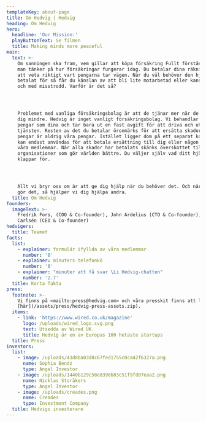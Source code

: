 ```yaml
---
templateKey: about-page
title: Om Hedvig | Hedvig
heading: Om Hedvig
hero:
  headline: 'Our Mission:'
  playButtonText: Se filmen
  title: Making minds more peaceful
main:
  text: >-
    Om sanningen ska fram, vem gillar att köpa försäkring Fullt förståeligt om
    man tänker på hur försäkringar fungerar idag. Du betalar dina räkningar utan
    att veta riktigt vart pengarna tar vägen. När du väl behöver den hjälp du
    betalat för så får du känslan av att bli lite motarbetad eller kanske till
    och med misstrodd. Varför är det så?




    Problemet med vanliga försäkringsbolag är att de tjänar mer när de betalar
    dig mindre. Hedvig är inget vanligt försäkringsbolag. Vi behandlar dina
    pengar som dina och tar bara ut en fast avgift för att driva och utveckla
    tjänsten. Resten av det du betalar öronmärks för att ersätta skador. Dina
    pengar är aldrig våra pengar. Istället ligger dom på ett separat konto och
    kan endast användas för att betala ersättning till dig eller någon annan av
    våra medlemmar. När alla skador har betalats skänks överskottet till
    organisationer som gör världen bättre. Du väljer själv vad ditt hjärta
    klappar för.




    Allt vi bryr oss om är att ge dig hjälp när du behöver det. Och när du inte
    gör det, så hjälper vi dig hjälpa andra.
  title: Om Hedvig
founders:
  imageText: >-
    Fredrik Fors, (COO & Co-founder), John Ardelius (CTO & Co-founder), Lucas
    Carlsén (CEO & Co-founder)
hedvigers:
  title: Teamet
facts:
  list:
    - explainer: formulär ifyllda av våra medlemmar
      number: '0'
    - explainer: minuters telefonkö
      number: '0'
    - explainer: "minuter att få svar \Li Hedvig-chatten"
      number: '2.7'
  title: Korta fakta
press:
  footnote: >-
    Vi finns på <mailto:press@hedvig.com> och våra presskit finns att ladda ner
    [här](/assets/press/hedvig-press-assets.zip).
  items:
    - link: 'https://www.wired.co.uk/magazine'
      logo: /uploads/wired_logo.svg.png
      text: Utsedda av Wired UK.
      title: Hedvig är en av Europas 100 hetaste startups
  title: Press
investors:
  list:
    - image: /uploads/43d8ba03d8c67fed1755c0ca42f6327a.png
      name: Sophia Bendz
      type: Angel Investor
    - image: /uploads/1440b129c58e8396b83c51f9fd07eaa2.png
      name: Nicklas Storåkers
      type: Angel Investor
    - image: /uploads/creades.png
      name: Creades
      type: Investment Company
  title: Hedvigs investerare
---
```



